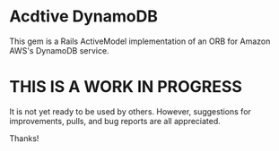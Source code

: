 # Acdtive DynamoDB
This gem is a Rails ActiveModel implementation of an ORB for
Amazon AWS's DynamoDB service.

# THIS IS A WORK IN PROGRESS
It is not yet ready to be used by others. However, suggestions for
improvements, pulls, and bug reports are all appreciated.

Thanks!
